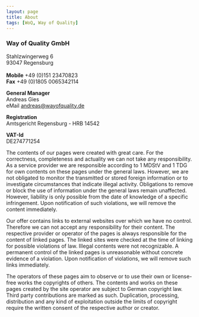 ```yaml
---
layout: page
title: About
tags: [WoQ, Way of Quality]
---
```


### Way of Quality GmbH

Stahlzwingerweg 6 <br/>
93047 Regensburg  <br/>
<br/>
__Mobile__   +49 (0)151 23470823    <br/>
__Fax__      +49 (0)1805 0065342114 <br/>

__General Manager__ <br/>
Andreas Gies <br/>
eMail [andreas@wayofquality.de](mailto:andreas@wayofquality.de)

__Registration__ <br/>
Amtsgericht Regensburg - HRB 14542

__VAT-Id__ <br/>
DE274771254

The contents of our pages were created with great care. For the correctness, completeness and actuality we can not take any responsibility. As a service provider we are responsible according to 1 MDStV and 1 TDG for own contents on these pages under the general laws. However, we are not obligated to monitor the transmitted or stored foreign information or to investigate circumstances that indicate illegal activity. Obligations to remove or block the use of information under the general laws remain unaffected. However, liability is only possible from the date of knowledge of a specific infringement. Upon notification of such violations, we will remove the content immediately.

Our offer contains links to external websites over which we have no control. Therefore we can not accept any responsibility for their content. The respective provider or operator of the pages is always responsible for the content of linked pages. The linked sites were checked at the time of linking for possible violations of law. Illegal contents were not recognizable. A permanent control of the linked pages is unreasonable without concrete evidence of a violation. Upon notification of violations, we will remove such links immediately.

The operators of these pages aim to observe or to use their own or license-free works the copyrights of others. The contents and works on these pages created by the site operator are subject to German copyright law. Third party contributions are marked as such. Duplication, processing, distribution and any kind of exploitation outside the limits of copyright require the written consent of the respective author or creator.
